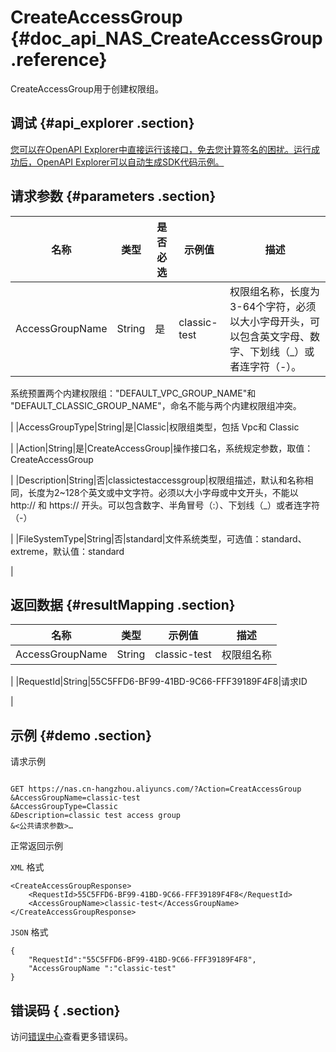 # CreateAccessGroup {#doc_api_NAS_CreateAccessGroup .reference}

CreateAccessGroup用于创建权限组。

## 调试 {#api_explorer .section}

[您可以在OpenAPI Explorer中直接运行该接口，免去您计算签名的困扰。运行成功后，OpenAPI Explorer可以自动生成SDK代码示例。](https://api.aliyun.com/#product=NAS&api=CreateAccessGroup&type=RPC&version=2017-06-26)

## 请求参数 {#parameters .section}

|名称|类型|是否必选|示例值|描述|
|--|--|----|---|--|
|AccessGroupName|String|是|classic-test|权限组名称，长度为3-64个字符，必须以大小字母开头，可以包含英文字母、数字、下划线（\_）或者连字符（-）。

 系统预置两个内建权限组："DEFAULT\_VPC\_GROUP\_NAME"和 "DEFAULT\_CLASSIC\_GROUP\_NAME"，命名不能与两个内建权限组冲突。

 |
|AccessGroupType|String|是|Classic|权限组类型，包括 Vpc和 Classic

 |
|Action|String|是|CreateAccessGroup|操作接口名，系统规定参数，取值：CreateAccessGroup

 |
|Description|String|否|classictestaccessgroup|权限组描述，默认和名称相同，长度为2~128个英文或中文字符。必须以大小字母或中文开头，不能以 http:// 和 https:// 开头。可以包含数字、半角冒号（:）、下划线（\_）或者连字符（-）

 |
|FileSystemType|String|否|standard|文件系统类型，可选值：standard、extreme，默认值：standard

 |

## 返回数据 {#resultMapping .section}

|名称|类型|示例值|描述|
|--|--|---|--|
|AccessGroupName|String|classic-test|权限组名称

 |
|RequestId|String|55C5FFD6-BF99-41BD-9C66-FFF39189F4F8|请求ID

 |

## 示例 {#demo .section}

请求示例

``` {#request_demo}

GET https://nas.cn-hangzhou.aliyuncs.com/?Action=CreatAccessGroup
&AccessGroupName=classic-test
&AccessGroupType=Classic
&Description=classic test access group
&<公共请求参数>…

```

正常返回示例

`XML` 格式

``` {#xml_return_success_demo}
<CreateAccessGroupResponse>
    <RequestId>55C5FFD6-BF99-41BD-9C66-FFF39189F4F8</RequestId>
    <AccessGroupName>classic-test</AccessGroupName>
</CreateAccessGroupResponse>
```

`JSON` 格式

``` {#json_return_success_demo}
{
	"RequestId":"55C5FFD6-BF99-41BD-9C66-FFF39189F4F8",
	"AccessGroupName ":"classic-test"
}
```

## 错误码 { .section}

访问[错误中心](https://error-center.alibabacloud.com/status/product/NAS)查看更多错误码。

